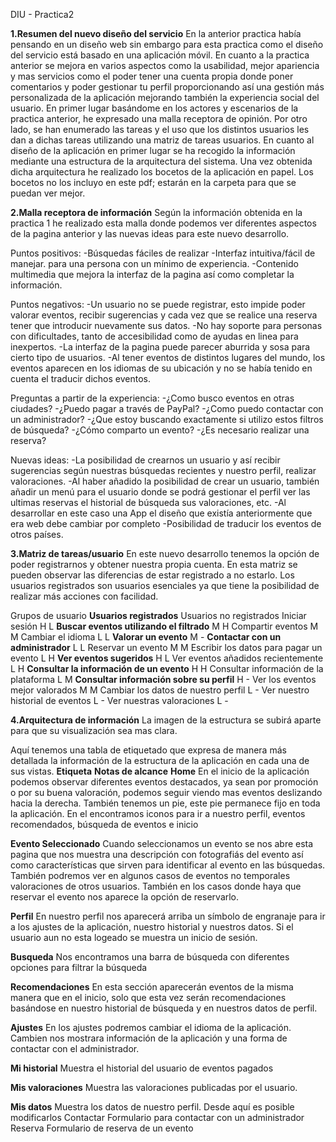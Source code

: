DIU - Practica2

**1.Resumen del nuevo diseño del servicio**
En la anterior practica había pensando en un diseño web sin embargo para esta practica como el
diseño del servicio está basado en una aplicación móvil. En cuanto a la practica anterior se mejora
en varios aspectos como la usabilidad, mejor apariencia y mas servicios como el poder tener una
cuenta propia donde poner comentarios y poder gestionar tu perfil proporcionando así una gestión
más personalizada de la aplicación mejorando también la experiencia social del usuario.
En primer lugar basándome en los actores y escenarios de la practica anterior, he expresado una
malla receptora de opinión.
Por otro lado, se han enumerado las tareas y el uso que los distintos usuarios les dan a dichas tareas
utilizando una matriz de tareas usuarios.
En cuanto al diseño de la aplicación en primer lugar se ha recogido la información mediante una
estructura de la arquitectura del sistema. Una vez obtenida dicha arquitectura he realizado los
bocetos de la aplicación en papel.
Los bocetos no los incluyo en este pdf; estarán en la carpeta para que se puedan ver mejor.

**2.Malla receptora de información**
Según la información obtenida en la practica 1 he realizado esta malla donde podemos ver
diferentes aspectos de la pagina anterior y las nuevas ideas para este nuevo desarrollo.

Puntos positivos:
-Búsquedas fáciles de realizar
-Interfaz intuitiva/fácil de manejar. para una persona con un mínimo de experiencia.
-Contenido multimedia que mejora la interfaz de la pagina así como completar la información.

Puntos negativos:
-Un usuario no se puede registrar, esto impide poder valorar eventos, recibir sugerencias y cada vez que se realice una reserva tener que introducir nuevamente sus datos.
-No hay soporte para personas con dificultades, tanto de accesibilidad como de ayudas en linea para inexpertos.
-La interfaz de la pagina puede parecer aburrida y sosa para cierto tipo de usuarios.
-Al tener eventos de distintos lugares del mundo, los eventos aparecen en los idiomas de su ubicación y no se había tenido en cuenta el traducir dichos eventos.

Preguntas a partir de la experiencia:
-¿Como busco eventos en otras ciudades?
-¿Puedo pagar a través de PayPal?
-¿Como puedo contactar con un administrador?
-¿Que estoy buscando exactamente si utilizo estos filtros de búsqueda?
-¿Cómo comparto un evento?
-¿Es necesario realizar una reserva?

Nuevas ideas:
-La posibilidad de crearnos un usuario y así recibir sugerencias según nuestras búsquedas recientes y nuestro perfil, realizar valoraciones.
-Al haber añadido la posibilidad de crear un usuario, también añadir un menú para el usuario donde se podrá gestionar el perfil ver las ultimas reservas el historial de búsqueda sus valoraciones, etc.
-Al desarrollar en este caso una App el diseño que existía anteriormente que era web debe cambiar por completo
-Posibilidad de traducir los eventos de otros países.

**3.Matriz de tareas/usuario**
En este nuevo desarrollo tenemos la opción de poder registrarnos y obtener nuestra propia cuenta.
En esta matriz se pueden observar las diferencias de estar registrado a no estarlo.
Los usuarios registrados son usuarios esenciales ya que tiene la posibilidad de realizar más acciones
con facilidad.

Grupos de usuario                              **Usuarios registrados**               Usuarios no registrados
Iniciar sesión                                          H                                      L
**Buscar eventos utilizando el filtrado**               M                                      H
Compartir eventos                                       M                                      M
Cambiar el idioma                                       L                                      L
**Valorar un evento**                                   M                                      -
**Contactar con un administrador**                      L                                      L
Reservar un evento                                      M                                      M
Escribir los datos para pagar un evento                 L                                      H
**Ver eventos sugeridos**                               H                                      L
Ver eventos añadidos recientemente                      L                                      H
**Consultar la información de un evento**               H                                      H
Consultar información de la plataforma                  L                                      M
**Consultar información sobre su perfil**               H                                      -
Ver los eventos mejor valorados                         M                                      M
Cambiar los datos de nuestro perfil                     L                                      -
Ver nuestro historial de eventos                        L                                      -
Ver nuestras valoraciones                               L                                      -


**4.Arquitectura de información**
La imagen de la estructura se subirá aparte para que su visualización sea mas clara.

Aquí tenemos una tabla de etiquetado que expresa de manera más detallada la información de la estructura de la aplicación en cada una de sus vistas.
**Etiqueta**                                                                         **Notas de alcance**
**Home**                                                                            En el inicio de la aplicación podemos observar
                                                                                    diferentes eventos destacados, ya sean por
                                                                                    promoción o por su buena valoración, podemos
                                                                                    seguir viendo mas eventos deslizando hacia la
                                                                                    derecha.
                                                                                    También tenemos un pie, este pie permanece fijo
                                                                                    en toda la aplicación. En el encontramos iconos
                                                                                    para ir a nuestro perfil, eventos recomendados,
                                                                                    búsqueda de eventos e inicio


**Evento Seleccionado**                                                             Cuando seleccionamos un evento se nos abre
                                                                                    esta pagina que nos muestra una descripción con
                                                                                    fotografiás del evento así como características
                                                                                    que sirven para identificar al evento en las
                                                                                    búsquedas.
                                                                                    También podremos ver en algunos casos de
                                                                                    eventos no temporales valoraciones de otros
                                                                                    usuarios. También en los casos donde haya que
                                                                                    reservar el evento nos aparece la opción de
                                                                                    reservarlo.


**Perfil**                                                                          En nuestro perfil nos aparecerá arriba un
                                                                                    símbolo de engranaje para ir a los ajustes de la
                                                                                    aplicación, nuestro historial y nuestros datos. Si
                                                                                    el usuario aun no esta logeado se muestra un
                                                                                    inicio de sesión.
                                                                                    

**Busqueda**                                                                        Nos encontramos una barra de búsqueda con
                                                                                    diferentes opciones para filtrar la búsqueda


**Recomendaciones**                                                                 En esta sección aparecerán eventos de la misma
                                                                                    manera que en el inicio, solo que esta vez serán
                                                                                    recomendaciones basándose en nuestro historial
                                                                                    de búsqueda y en nuestros datos de perfil.

**Ajustes**                                                                         En los ajustes podremos cambiar el idioma de la
                                                                                    aplicación. Cambien nos mostrara información
                                                                                    de la aplicación y una forma de contactar con el
                                                                                    administrador.


**Mi historial**                                                                    Muestra el historial del usuario de eventos
                                                                                    pagados


**Mis valoraciones**                                                                Muestra las valoraciones publicadas por el
                                                                                    usuario.


**Mis datos**                                                                       Muestra los datos de nuestro perfil. Desde aquí
                                                                                    es posible modificarlos
Contactar Formulario para contactar con un administrador
Reserva Formulario de reserva de un evento

